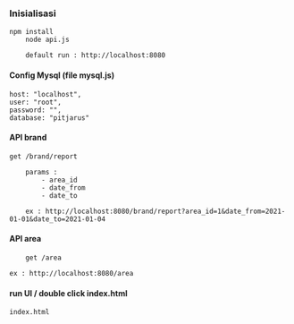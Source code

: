 ### Inisialisasi
	npm install
    	node api.js

    	default run : http://localhost:8080
    
#### Config Mysql (file mysql.js)
    host: "localhost",
    user: "root", 
    password: "",
    database: "pitjarus"

#### API brand
	get /brand/report
    
    	params :
        	- area_id
        	- date_from
        	- date_to

    	ex : http://localhost:8080/brand/report?area_id=1&date_from=2021-01-01&date_to=2021-01-04

#### API area
    	get /area
    
	ex : http://localhost:8080/area

#### run UI / double click index.html
	index.html
